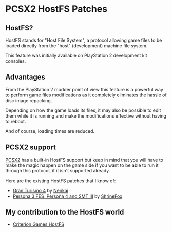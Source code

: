 # PCSX2 HostFS Patches

## HostFS?
HostFS stands for "Host File System", a protocol allowing game files to be loaded directly from the "host" (development) machine file system.

This feature was initially available on PlayStation 2 development kit consoles.

## Advantages
From the PlayStation 2 modder point of view this feature is a powerful way to perform game files modifications as it completely eliminates the hassle of disc image repacking.

Depending on how the game loads its files, it may also be possible to edit them while it is running and make the modifications effective without having to reboot.

And of course, loading times are reduced.

## PCSX2 support
[PCSX2](https://github.com/PCSX2/pcsx2) has a built-in HostFS support but keep in mind that you will have to make the magic happen on the game side if you want to be able to run it through this protocol, if it isn't supported already.

Here are the existing HostFS patches that I know of:
- [Gran Turismo 4](https://nenkai.github.io/gt-modding-hub/ps2/gt4/volume/#setting-up-hostfs-recommended-method) by [Nenkai](https://github.com/Nenkai)
- [Persona 3 FES, Persona 4 and SMT III](https://shrinefox.com/guides/2020/04/10/modding-using-hostfs-on-pcsx2-p3-p4-smt3/) by [ShrineFox](https://github.com/ShrineFox)


## My contribution to the HostFS world
- [Criterion Games HostFS](https://github.com/Nahelam/PCSX2-HostFS-Patches/tree/main/Criterion%20Games)
